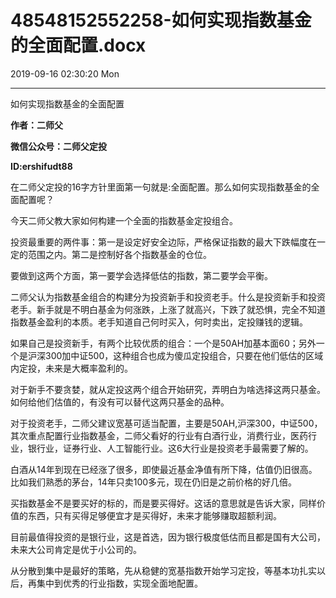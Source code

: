 # 48548152552258-如何实现指数基金的全面配置.docx

2019-09-16 02:30:20 Mon

----

如何实现指数基金的全面配置

__作者：二师父__

__微信公众号：二师父定投__

__ID:ershifudt88__

在二师父定投的16字方针里面第一句就是:全面配置。那么如何实现指数基金的全面配置呢？

今天二师父教大家如何构建一个全面的指数基金定投组合。

投资最重要的两件事：第一是设定好安全边际，严格保证指数的最大下跌幅度在一定的范围之内。第二是控制好各个指数基金的仓位。

要做到这两个方面，第一要学会选择低估的指数，第二要学会平衡。

二师父认为指数基金组合的构建分为投资新手和投资老手。什么是投资新手和投资老手。新手就是不明白基金为何涨跌，上涨了就高兴，下跌了就恐惧，完全不知道指数基金盈利的本质。老手知道自己何时买入，何时卖出，定投赚钱的逻辑。

如果自己是投资新手，有两个比较优质的组合：一个是50AH加基本面60；另外一个是沪深300加中证500，这种组合也成为傻瓜定投组合，只要在他们低估的区域内定投，未来是大概率盈利的。

 

对于新手不要贪婪，就从定投这两个组合开始研究，弄明白为啥选择这两只基金。如何给他们估值的，有没有可以替代这两只基金的品种。

对于投资老手，二师父建议宽基可适当配置，主要是50AH,沪深300，中证500，其次重点配置行业指数基金，二师父看好的行业有白酒行业，消费行业，医药行业，银行业，证券行业、人工智能行业。这6大行业是投资老手最需要了解的。

白酒从14年到现在已经涨了很多，即使最近基金净值有所下降，估值仍旧很高。比如我们熟悉的茅台，14年只卖100多元，现在仍旧是之前价格的好几倍。

买指数基金不是要买好的标的，而是要买得好。这话的意思就是告诉大家，同样价值的东西，只有买得足够便宜才是买得好，未来才能够赚取超额利润。

目前最值得投资的是银行业，这是首选，因为银行极度低估而且都是国有大公司，未来大公司肯定是优于小公司的。

从分散到集中是最好的策略，先从稳健的宽基指数开始学习定投，等基本功扎实以后，再集中到优秀的行业指数，实现全面地配置。

